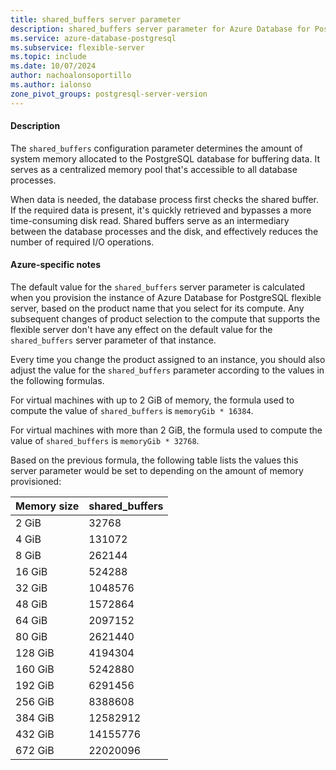 ```yaml
---
title: shared_buffers server parameter
description: shared_buffers server parameter for Azure Database for PostgreSQL - Flexible Server.
ms.service: azure-database-postgresql
ms.subservice: flexible-server
ms.topic: include
ms.date: 10/07/2024
author: nachoalonsoportillo
ms.author: ialonso
zone_pivot_groups: postgresql-server-version
---
```

#### Description

The `shared_buffers` configuration parameter determines the amount of system memory allocated to the PostgreSQL database for buffering data. It serves as a centralized memory pool that's accessible to all database processes.

When data is needed, the database process first checks the shared buffer. If the required data is present, it's quickly retrieved and bypasses a more time-consuming disk read. Shared buffers serve as an intermediary between the database processes and the disk, and effectively reduces the number of required I/O operations.

#### Azure-specific notes
The default value for the `shared_buffers` server parameter is calculated when you provision the instance of Azure Database for PostgreSQL flexible server, based on the product name that you select for its compute. Any subsequent changes of product selection to the compute that supports the flexible server don't have any effect on the default value for the `shared_buffers` server parameter of that instance.

Every time you change the product assigned to an instance, you should also adjust the value for the `shared_buffers` parameter according to the values in the following formulas.

For virtual machines with up to 2 GiB of memory, the formula used to compute the value of `shared_buffers` is `memoryGib * 16384`.

For virtual machines with more than 2 GiB, the formula used to compute the value of `shared_buffers` is `memoryGib * 32768`.

Based on the previous formula, the following table lists the values this server parameter would be set to depending on the amount of memory provisioned:

| Memory size | shared_buffers |
| ----------- | -------------- |
|       2 GiB |         32768  |
|       4 GiB |        131072  |
|       8 GiB |        262144  |
|      16 GiB |        524288  |
|      32 GiB |       1048576  |
|      48 GiB |       1572864  |
|      64 GiB |       2097152  |
|      80 GiB |       2621440  |
|     128 GiB |       4194304  |
|     160 GiB |       5242880  |
|     192 GiB |       6291456  |
|     256 GiB |       8388608  |
|     384 GiB |      12582912  |
|     432 GiB |      14155776  |
|     672 GiB |      22020096  |